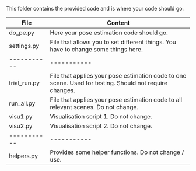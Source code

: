 This folder contains the provided code and is where your code should go.

| File | Content |
| ----------- | ----------- |
| do_pe.py | Here your pose estimation code should go. |
| settings.py | File that allows you to set different things. You have to change some things here. |
| ----------- | ----------- |
| trial_run.py | File that applies your pose estimation code to one scene. Used for testing. Should not require changes. |
| run_all.py | File that applies your pose estimation code to all relevant scenes. Do not change. |
| visu1.py | Visualisation script 1. Do not change. |
| visu2.py | Visualisation script 2. Do not change. |
| ----------- | ----------- |
| helpers.py | Provides some helper functions. Do not change / use. |
